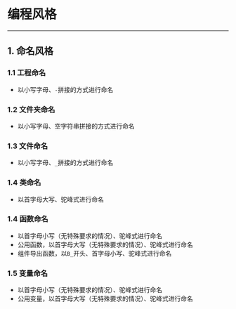 # 编程风格

----

## 1. 命名风格
### 1.1 工程命名
  * 以小写字母、`-`拼接的方式进行命名

### 1.2 文件夹命名
  * 以小写字母、空字符串拼接的方式进行命名

### 1.3 文件命名
  * 以小写字母、`_`拼接的方式进行命名

### 1.4 类命名
  * 以首字母大写、驼峰式进行命名

### 1.4 函数命名
  * 以首字母小写（无特殊要求的情况）、驼峰式进行命名
  * 公用函数，以首字母大写（无特殊要求的情况）、驼峰式进行命名
  * 组件导出函数，以`B_`开头、首字母小写、驼峰式进行命名

### 1.5 变量命名
  * 以首字母小写（无特殊要求的情况）、驼峰式进行命名
  * 公用变量，以首字母大写（无特殊要求的情况）、驼峰式进行命名